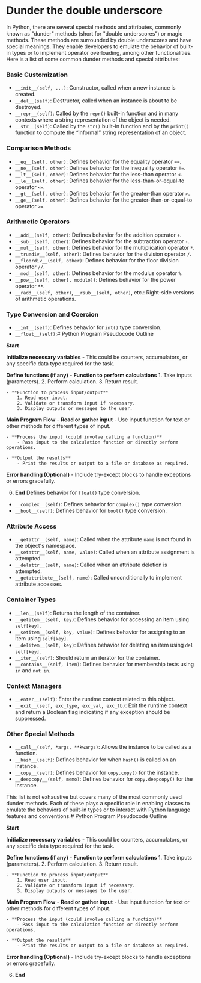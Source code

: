 # Dunder the double underscore
In Python, there are several special methods and attributes, commonly known as "dunder" methods (short for "double underscores") or magic methods. These methods are surrounded by double underscores and have special meanings. They enable developers to emulate the behavior of built-in types or to implement operator overloading, among other functionalities. Here is a list of some common dunder methods and special attributes:

### Basic Customization
- `__init__(self, ...)`: Constructor, called when a new instance is created.
- `__del__(self)`: Destructor, called when an instance is about to be destroyed.
- `__repr__(self)`: Called by the `repr()` built-in function and in many contexts where a string representation of the object is needed.
- `__str__(self)`: Called by the `str()` built-in function and by the `print()` function to compute the “informal” string representation of an object.

### Comparison Methods
- `__eq__(self, other)`: Defines behavior for the equality operator `==`.
- `__ne__(self, other)`: Defines behavior for the inequality operator `!=`.
- `__lt__(self, other)`: Defines behavior for the less-than operator `<`.
- `__le__(self, other)`: Defines behavior for the less-than-or-equal-to operator `<=`.
- `__gt__(self, other)`: Defines behavior for the greater-than operator `>`.
- `__ge__(self, other)`: Defines behavior for the greater-than-or-equal-to operator `>=`.

### Arithmetic Operators
- `__add__(self, other)`: Defines behavior for the addition operator `+`.
- `__sub__(self, other)`: Defines behavior for the subtraction operator `-`.
- `__mul__(self, other)`: Defines behavior for the multiplication operator `*`.
- `__truediv__(self, other)`: Defines behavior for the division operator `/`.
- `__floordiv__(self, other)`: Defines behavior for the floor division operator `//`.
- `__mod__(self, other)`: Defines behavior for the modulus operator `%`.
- `__pow__(self, other[, modulo])`: Defines behavior for the power operator `**`.
- `__radd__(self, other)`, `__rsub__(self, other)`, etc.: Right-side versions of arithmetic operations.

### Type Conversion and Coercion
- `__int__(self)`: Defines behavior for `int()` type conversion.
- `__float__(self)`:# Python Program Pseudocode Outline

**Start**

**Initialize necessary variables**
    - This could be counters, accumulators, or any specific data type required for the task.

**Define functions (if any)**
    - **Function to perform calculations**
        1. Take inputs (parameters).
        2. Perform calculation.
        3. Return result.
    
    - **Function to process input/output**
        1. Read user input.
        2. Validate or transform input if necessary.
        3. Display outputs or messages to the user.

**Main Program Flow**
    - **Read or gather input**
        - Use input function for text or other methods for different types of input.
    
    - **Process the input (could involve calling a function)**
        - Pass input to the calculation function or directly perform operations.
    
    - **Output the results**
        - Print the results or output to a file or database as required.

**Error handling (Optional)**
    - Include try-except blocks to handle exceptions or errors gracefully.

6. **End**
 Defines behavior for `float()` type conversion.
- `__complex__(self)`: Defines behavior for `complex()` type conversion.
- `__bool__(self)`: Defines behavior for `bool()` type conversion.

### Attribute Access
- `__getattr__(self, name)`: Called when the attribute `name` is not found in the object's namespace.
- `__setattr__(self, name, value)`: Called when an attribute assignment is attempted.
- `__delattr__(self, name)`: Called when an attribute deletion is attempted.
- `__getattribute__(self, name)`: Called unconditionally to implement attribute accesses.

### Container Types
- `__len__(self)`: Returns the length of the container.
- `__getitem__(self, key)`: Defines behavior for accessing an item using `self[key]`.
- `__setitem__(self, key, value)`: Defines behavior for assigning to an item using `self[key]`.
- `__delitem__(self, key)`: Defines behavior for deleting an item using `del self[key]`.
- `__iter__(self)`: Should return an iterator for the container.
- `__contains__(self, item)`: Defines behavior for membership tests using `in` and `not in`.

### Context Managers
- `__enter__(self)`: Enter the runtime context related to this object.
- `__exit__(self, exc_type, exc_val, exc_tb)`: Exit the runtime context and return a Boolean flag indicating if any exception should be suppressed.

### Other Special Methods
- `__call__(self, *args, **kwargs)`: Allows the instance to be called as a function.
- `__hash__(self)`: Defines behavior for when `hash()` is called on an instance.
- `__copy__(self)`: Defines behavior for `copy.copy()` for the instance.
- `__deepcopy__(self, memo)`: Defines behavior for `copy.deepcopy()` for the instance.

This list is not exhaustive but covers many of the most commonly used dunder methods. Each of these plays a specific role in enabling classes to emulate the behaviors of built-in types or to interact with Python language features and conventions.# Python Program Pseudocode Outline

**Start**

**Initialize necessary variables**
    - This could be counters, accumulators, or any specific data type required for the task.

**Define functions (if any)**
    - **Function to perform calculations**
        1. Take inputs (parameters).
        2. Perform calculation.
        3. Return result.
    
    - **Function to process input/output**
        1. Read user input.
        2. Validate or transform input if necessary.
        3. Display outputs or messages to the user.

**Main Program Flow**
    - **Read or gather input**
        - Use input function for text or other methods for different types of input.
    
    - **Process the input (could involve calling a function)**
        - Pass input to the calculation function or directly perform operations.
    
    - **Output the results**
        - Print the results or output to a file or database as required.

**Error handling (Optional)**
    - Include try-except blocks to handle exceptions or errors gracefully.

6. **End**
